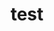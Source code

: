 ---
layout: profile
title : test
Name: Tushar Malik
University: Amity University
City: New Delhi
Country: India
Bio:  Hi This is Tushar. I am an Open Source Enthusiast
Favourite-Programming-Languages: TypeScript, Go, V
Interests-Outside-Of-Tech: Photography, Music, Travel
GitHub: https://github.com/ditsuke
LinkedIn: https://www.linkedin.com/in/mtushar00/
Twitter: https://twitter.com/ditsuke00
Image: tushar.png
Resume: https://drive.google.com/open?id=1E_GuGeYYbatBegk6wYCNug1uNebz0HcI
---